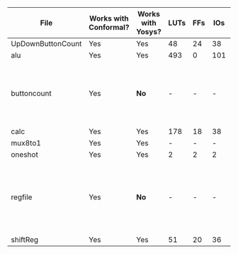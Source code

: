 |     **File**     |**Works with Conformal?**|**Works with Yosys?**|**LUTs**|**FFs**|**IOs**|**BUFGs**|               **Errors**                                       |
|------------------|-------------------------|---------------------|--------|-------|-------|---------|----------------------------------------------------------------|
|UpDownButtonCount |         Yes             |         Yes         |  48    |   24  |   38  |    1    |                  None                                          |
|      alu         |         Yes             |         Yes         |  493   |   0   |  101  |    0    |                  None                                          |
|   buttoncount    |         Yes             |       **No**        |   -    |   -   |   -   |    -    | Has issues getting the proper led values                       |
|      calc        |         Yes             |         Yes         |  178   |   18  |   38  |    1    |                  None                                          |
|      mux8to1     |         Yes             |         Yes         |   -    |   -   |   -   |    -    |                  None                                          |
|     oneshot      |         Yes             |         Yes         |   2    |   2   |   2   |    1    |                  None                                          |
|     regfile      |         Yes             |       **No**        |   -    |   -   |   -   |    -    |  Writedata and the array of registers produce the wrong output.||   sevensegment   |         Yes             |         Yes         |   -    |   -   |   -   |    -    |                  None                                          |
|     shiftReg     |         Yes             |         Yes         |   51   |   20  |   36  |    1    |                  None                                          |
